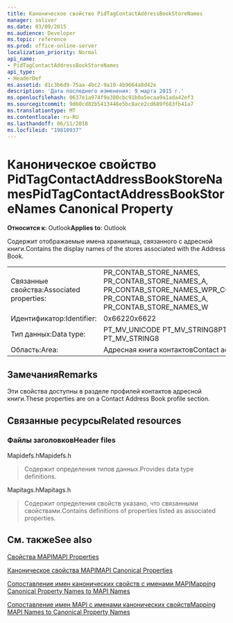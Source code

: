 ```yaml
---
title: Каноническое свойство PidTagContactAddressBookStoreNames
manager: soliver
ms.date: 03/09/2015
ms.audience: Developer
ms.topic: reference
ms.prod: office-online-server
localization_priority: Normal
api_name:
- PidTagContactAddressBookStoreNames
api_type:
- HeaderDef
ms.assetid: d1c3b6d9-75aa-4bc2-9a10-4b9664a8d42e
description: 'Дата последнего изменения: 9 марта 2015 г.'
ms.openlocfilehash: 0637e1a974f9a380cbc91b0a5ecaa9a1ada42ef3
ms.sourcegitcommit: 9d60cd82b5413446e5bc8ace2cd689f683fb41a7
ms.translationtype: MT
ms.contentlocale: ru-RU
ms.lasthandoff: 06/11/2018
ms.locfileid: "19810937"
---
```

# <a name="pidtagcontactaddressbookstorenames-canonical-property"></a><span data-ttu-id="d5a38-103">Каноническое свойство PidTagContactAddressBookStoreNames</span><span class="sxs-lookup"><span data-stu-id="d5a38-103">PidTagContactAddressBookStoreNames Canonical Property</span></span>

  
  
<span data-ttu-id="d5a38-104">**Относится к**: Outlook</span><span class="sxs-lookup"><span data-stu-id="d5a38-104">**Applies to**: Outlook</span></span> 
  
<span data-ttu-id="d5a38-105">Содержит отображаемые имена хранилища, связанного с адресной книги.</span><span class="sxs-lookup"><span data-stu-id="d5a38-105">Contains the display names of the stores associated with the Address Book.</span></span>
  
|||
|:-----|:-----|
|<span data-ttu-id="d5a38-106">Связанные свойства:</span><span class="sxs-lookup"><span data-stu-id="d5a38-106">Associated properties:</span></span>  <br/> |<span data-ttu-id="d5a38-107">PR_CONTAB_STORE_NAMES, PR_CONTAB_STORE_NAMES_A, PR_CONTAB_STORE_NAMES_W</span><span class="sxs-lookup"><span data-stu-id="d5a38-107">PR_CONTAB_STORE_NAMES, PR_CONTAB_STORE_NAMES_A, PR_CONTAB_STORE_NAMES_W</span></span>  <br/> |
|<span data-ttu-id="d5a38-108">Идентификатор:</span><span class="sxs-lookup"><span data-stu-id="d5a38-108">Identifier:</span></span>  <br/> |<span data-ttu-id="d5a38-109">0x6622</span><span class="sxs-lookup"><span data-stu-id="d5a38-109">0x6622</span></span>  <br/> |
|<span data-ttu-id="d5a38-110">Тип данных:</span><span class="sxs-lookup"><span data-stu-id="d5a38-110">Data type:</span></span>  <br/> |<span data-ttu-id="d5a38-111">PT_MV_UNICODE PT_MV_STRING8</span><span class="sxs-lookup"><span data-stu-id="d5a38-111">PT_MV_UNICODE, PT_MV_STRING8</span></span>  <br/> |
|<span data-ttu-id="d5a38-112">Область:</span><span class="sxs-lookup"><span data-stu-id="d5a38-112">Area:</span></span>  <br/> |<span data-ttu-id="d5a38-113">Адресная книга контактов</span><span class="sxs-lookup"><span data-stu-id="d5a38-113">Contact address book</span></span>  <br/> |
   
## <a name="remarks"></a><span data-ttu-id="d5a38-114">Замечания</span><span class="sxs-lookup"><span data-stu-id="d5a38-114">Remarks</span></span>

<span data-ttu-id="d5a38-115">Эти свойства доступны в разделе профилей контактов адресной книги.</span><span class="sxs-lookup"><span data-stu-id="d5a38-115">These properties are on a Contact Address Book profile section.</span></span>
  
## <a name="related-resources"></a><span data-ttu-id="d5a38-116">Связанные ресурсы</span><span class="sxs-lookup"><span data-stu-id="d5a38-116">Related resources</span></span>

### <a name="header-files"></a><span data-ttu-id="d5a38-117">Файлы заголовков</span><span class="sxs-lookup"><span data-stu-id="d5a38-117">Header files</span></span>

<span data-ttu-id="d5a38-118">Mapidefs.h</span><span class="sxs-lookup"><span data-stu-id="d5a38-118">Mapidefs.h</span></span>
  
> <span data-ttu-id="d5a38-119">Содержит определения типов данных.</span><span class="sxs-lookup"><span data-stu-id="d5a38-119">Provides data type definitions.</span></span>
    
<span data-ttu-id="d5a38-120">Mapitags.h</span><span class="sxs-lookup"><span data-stu-id="d5a38-120">Mapitags.h</span></span>
  
> <span data-ttu-id="d5a38-121">Содержит определения свойств указано, что связанными свойствами.</span><span class="sxs-lookup"><span data-stu-id="d5a38-121">Contains definitions of properties listed as associated properties.</span></span>
    
## <a name="see-also"></a><span data-ttu-id="d5a38-122">См. также</span><span class="sxs-lookup"><span data-stu-id="d5a38-122">See also</span></span>



[<span data-ttu-id="d5a38-123">Свойства MAPI</span><span class="sxs-lookup"><span data-stu-id="d5a38-123">MAPI Properties</span></span>](mapi-properties.md)
  
[<span data-ttu-id="d5a38-124">Каноническое свойства MAPI</span><span class="sxs-lookup"><span data-stu-id="d5a38-124">MAPI Canonical Properties</span></span>](mapi-canonical-properties.md)
  
[<span data-ttu-id="d5a38-125">Сопоставление имен канонических свойств с именами MAPI</span><span class="sxs-lookup"><span data-stu-id="d5a38-125">Mapping Canonical Property Names to MAPI Names</span></span>](mapping-canonical-property-names-to-mapi-names.md)
  
[<span data-ttu-id="d5a38-126">Сопоставление имен MAPI с именами канонических свойств</span><span class="sxs-lookup"><span data-stu-id="d5a38-126">Mapping MAPI Names to Canonical Property Names</span></span>](mapping-mapi-names-to-canonical-property-names.md)

